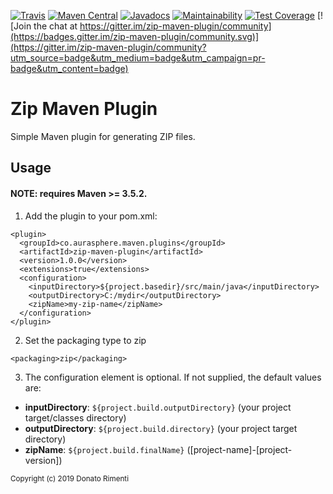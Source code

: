 [![Travis](https://img.shields.io/travis/aurasphere/zip-maven-plugin.svg)](https://travis-ci.org/aurasphere/zip-maven-plugin)
[![Maven Central](https://img.shields.io/maven-central/v/co.aurasphere.maven.plugins/zip-maven-plugin.svg)](https://search.maven.org/artifact/co.aurasphere.maven.plugins/zip-maven-plugin/1.0.0/jar)
[![Javadocs](http://javadoc.io/badge/co.aurasphere.maven.plugins/zip-maven-plugin.svg)](http://javadoc.io/doc/co.aurasphere.maven.plugins/zip-maven-plugin)
[![Maintainability](https://api.codeclimate.com/v1/badges/43d564cf9ee6e93d8391/maintainability)](https://codeclimate.com/github/aurasphere/zip-maven-plugin/maintainability)
[![Test Coverage](https://api.codeclimate.com/v1/badges/43d564cf9ee6e93d8391/test_coverage)](https://codeclimate.com/github/aurasphere/zip-maven-plugin/test_coverage)
[![Join the chat at https://gitter.im/zip-maven-plugin/community](https://badges.gitter.im/zip-maven-plugin/community.svg)](https://gitter.im/zip-maven-plugin/community?utm_source=badge&utm_medium=badge&utm_campaign=pr-badge&utm_content=badge)

# Zip Maven Plugin

Simple Maven plugin for generating ZIP files.

## Usage

#### NOTE: requires Maven >= 3.5.2.

1. Add the plugin to your pom.xml:

```
<plugin>
  <groupId>co.aurasphere.maven.plugins</groupId>
  <artifactId>zip-maven-plugin</artifactId>
  <version>1.0.0</version>
  <extensions>true</extensions>
  <configuration>
    <inputDirectory>${project.basedir}/src/main/java</inputDirectory>
    <outputDirectory>C:/mydir</outputDirectory>
    <zipName>my-zip-name</zipName>
  </configuration>
</plugin>
```

2. Set the packaging type to zip

`<packaging>zip</packaging>`
 
3. The configuration element is optional. If not supplied, the default values are:

- **inputDirectory**: `${project.build.outputDirectory}` (your project target/classes directory)
- **outputDirectory**: `${project.build.directory}` (your project target directory)
- **zipName**: `${project.build.finalName}` ([project-name]-[project-version])

<sub>Copyright (c) 2019 Donato Rimenti</sub>
